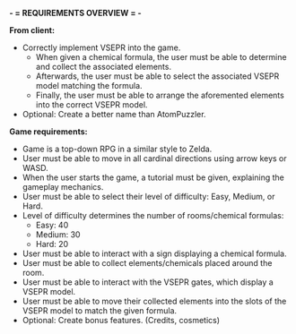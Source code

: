 **- = REQUIREMENTS OVERVIEW = -**

**From client:**
 - Correctly implement VSEPR into the game.
   - When given a chemical formula, the user must be able to determine and collect the associated elements.
   - Afterwards, the user must be able to select the associated VSEPR model matching the formula.
   - Finally, the user must be able to arrange the aforemented elements into the correct VSEPR model.
 - Optional: Create a better name than AtomPuzzler.

**Game requirements:**
 - Game is a top-down RPG in a similar style to Zelda.
 - User must be able to move in all cardinal directions using arrow keys or WASD.
 - When the user starts the game, a tutorial must be given, explaining the gameplay mechanics.
 - User must be able to select their level of difficulty: Easy, Medium, or Hard.
 - Level of difficulty determines the number of rooms/chemical formulas:
   - Easy: 40
   - Medium: 30
   - Hard: 20
 - User must be able to interact with a sign displaying a chemical formula.
 - User must be able to collect elements/chemicals placed around the room.
 - User must be able to interact with the VSEPR gates, which display a VSEPR model.
 - User must be able to move their collected elements into the slots of the VSEPR model to match the given formula.
 - Optional: Create bonus features. (Credits, cosmetics)
